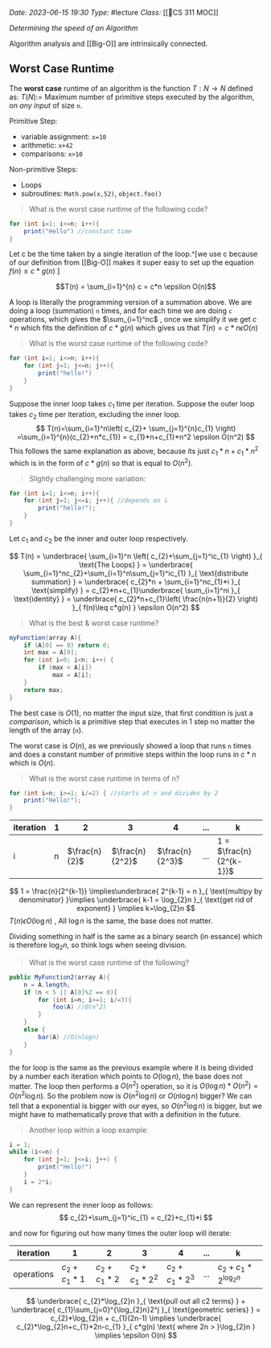 *Date: 2023-06-15 19:30* 
*Type:* #lecture 
*Class:* [[📌CS 311 MOC]] 

*Determining the speed of an Algorithm*

Algorithm analysis and [[Big-O]] are intrinsically connected.

## Worst Case Runtime

The **worst case** runtime of an algorithm is the function $T:N \to N$ defined as: $T(N):=$ Maximum number of primitive steps executed by the algorithm, on *any input* of size `n`.

Primitive Step:
- variable assignment: `x=10`
- arithmetic: `x+42`
- comparisons: `x>10`

Non-primitive Steps:
- Loops
- subroutines: `Math.pow(x,52)`, `object.foo()`

>What is the worst case runtime of the following code?
```java
for (int i=1; i<=n; i++){
	print("Hello") //constant time
}
```

Let c be the time taken by a single iteration of the loop.^[we use c because of our definition from [[Big-O]] makes it super easy to set up the equation $f(n)\leq c*g(n)$ ]

$$T(n) = \sum_{i=1}^{n} c = c*n \epsilon O(n)$$

A loop is literally the programming version of a summation above. We are doing a loop (summation) `n` times, and for each time we are doing `c` operations, which gives the $\sum_{i=1}^nc$ , once we simplify it we get $c*n$ which fits the definition of $c*g(n)$ which gives us that $T(n)=c*n\epsilon O(n)$ 

>What is the worst case runtime of the following code?
```java
for (int i=1; i<=n; i++){
	for (int j=1; j<=n; j++){
		print("hello!")
	}
}
```

Suppose the inner loop takes $c_{1}$ time per iteration. 
Suppose the outer loop takes $c_{2}$ time per iteration, excluding the inner loop.
$$
T(n)=\sum_{i=1}^n\left( c_{2}+ \sum_{j=1}^{n}c_{1} \right) =\sum_{i=1}^{n}(c_{2}+n*c_{1}) = c_{1}*n+c_{1}*n^2 \epsilon O(n^2)
$$
This follows the same explanation as above, because its just $c_{1}*n+c_{1}*n^2$ which is in the form of $c*g(n)$ so that is equal to $O(n^2)$.

>Slightly challenging more variation:
```java
for (int i=1; i<=n; i++){
	for (int j=1; j<=i; j++){ //depends on i
		print("hello!");
	}
}
```

Let $c_{1}$ and $c_{2}$ be the inner and outer loop respectively.

$$
T(n) = \underbrace{ \sum_{i=1}^n \left( c_{2}+\sum_{j=1}^ic_{1} \right) }_{ \text{The Loops} }  = \underbrace{ \sum_{i=1}^nc_{2}+\sum_{i=1}^n\sum_{j=1}^ic_{1} }_{ \text{distribute summation} } = \underbrace{ c_{2}*n + \sum_{i=1}^nc_{1}*i }_{ \text{simplify} } = c_{2}*n+c_{1}\underbrace{ \sum_{i=1}^ni }_{ \text{identity} } = \underbrace{ c_{2}*n+c_{1}\left( \frac{n(n+1)}{2} \right) }_{ f(n)\leq c*g(n) } \epsilon O(n^2)
$$

> What is the best & worst case runtime?
```java
myFunction(array A){
	if (A[0] == 0) return 0;
	int max = A[0];
	for (int i=0; i<n; i++) {
		if (max < A[i])
			max = A[i];
	}
	return max;
}
```

The best case is $O(1)$, no matter the input size, that first condition is just a *comparison*, which is a primitive step that executes in 1 step no matter the length of the array (`n`).

The worst case is $O(n)$, as we previously showed a loop that runs `n` times and does a constant number of primitive steps within the loop runs in $c*n$ which is $O(n)$. 

> What is the worst case runtime in terms of n?
```java
for (int i=n; i>=1; i/=2) { //starts at n and divides by 2
	print("Hello!");
}
```

| iteration | 1   | 2             | 3               | 4               | ... | k   |
| --------- | --- | ------------- | --------------- | --------------- | --- | --- |
| i         | n   | $\frac{n}{2}$ | $\frac{n}{2^2}$ | $\frac{n}{2^3}$ | ... | 1 = $\frac{n}{2^{k-1}}$    |

$$
1 = \frac{n}{2^{k-1}} \implies\underbrace{  2^{k-1} = n  }_{ \text{multipy by denominator} }\implies \underbrace{ k-1 = \log_{2}n }_{ \text{get rid of exponent} } \implies k=\log_{2}n
$$
$T(n) \epsilon O(\log n)$ , All $\log n$ is the same, the base does not matter.

Dividing something in half is the same as a binary search (in essance) which is therefore $\log_{2}n$, so think logs when seeing division.

> What is the worst case runtime of the following?
```java
public MyFunction2(array A){
	n = A.length;
	if (n < 5 || A[0]%2 == 0){
		for (int i=n; i>=1; i/=3){
			foo(A) //O(n^2)
		}
	}
	else {
		bar(A) //O(nlogn)
	}
}
```

the for loop is the same as the previous example where it is being divided by a number each iteration which points to $O(\log n)$, the base does not matter. The loop then performs a $O(n^2)$ operation, so it is $O(\log n) * O(n^2) = O(n^2\log n)$. So the problem now is $O(n^2\log n)$ or $O(n\log n)$ bigger? We can tell that a exponential is bigger with our eyes, so $O(n^2\log n)$ is bigger, but we might have to mathematically prove that with a definition in the future.

> Another loop within a loop example:
```java
i = 1;
while (i<=n) {
	for (int j=1; j<=i; j++) {
		print("Hello!")
	}
	i = 2*i;
}
```

We can represent the inner loop as follows:
$$
c_{2}+\sum_{j=1}^ic_{1} = c_{2}+c_{1}*i
$$

and now for figuring out how many times the outer loop will iterate:

| iteration | 1               | 2               | 3                 | 4                 | ... | k                           |
| --------- | --------------- | --------------- | ----------------- | ----------------- | --- | --------------------------- |
| operations         | $c_{2}+c_{1}*1$ | $c_{2}+c_{1}*2$ | $c_{2}+c_{1}*2^2$ | $c_{2}+c_{1}*2^3$ | ... | $c_{2}+c_{1}*2^{\log_{2}n}$ |

$$
\underbrace{ c_{2}*\log_{2}n }_{ \text{pull out all c2 terms} } + \underbrace{ c_{1}\sum_{j=0}^{\log_{2}n}2^j }_{ \text{geometric series} } = c_{2}*\log_{2}n + c_{1}(2n-1) \implies \underbrace{ c_{2}*\log_{2}n+c_{1}*2n-c_{1} }_{ c*g(n) \text{ where 2n > }\log_{2}n } \implies \epsilon O(n)
$$
